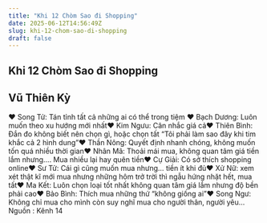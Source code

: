 ```yaml
---
title: "Khi 12 Chòm Sao đi Shopping"
date: 2025-06-12T14:56:49Z
slug: khi-12-chom-sao-di-shopping
draft: false
---
```


## Khi 12 Chòm Sao đi Shopping

## Vũ Thiên Kỳ

♥ Song Tử: Tán tỉnh tất cả những ai có thể trong tiệm ​​♥ Bạch Dương: Luôn muốn theo xu hướng mới nhất​​♥ Kim Ngưu: Cân nhắc giá cả​​♥ Thiên Bình: Đắn đo không biết nên chọn gì, hoặc chọn tất “Tôi phải làm sao đây khi tim khắc cả 2 hình dung”​​♥ Thần Nông: Quyết định nhanh chóng, không muốn tốn quá nhiều thời gian​​♥ Nhân Mã: Thoải mái mua, không quan tâm giá tiền lắm nhưng…. Mua nhiều lại hay quên tiền​​♥ Cự Giải: Có sở thích shopping online​​♥ Sư Tử: Cái gì cũng muốn mua nhưng… tiền ít khi đủ​​♥ Xử Nữ: xem xét thật kĩ mới mua nhưng những hôm trở trời thì ngẫu hứng nhặt hết, mua tất​​♥ Ma Kết: Luôn chọn loại tốt nhất không quan tâm giá lắm nhưng độ bền phải cao​​♥ Bảo Bình: Thích mua những thứ “không giống ai”​​♥ Song Ngư: Không chỉ mua cho mình còn suy nghĩ mua cho người thân, người yêu…​​​Nguồn : Kênh 14​